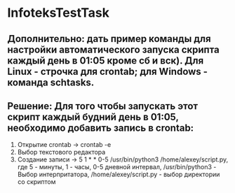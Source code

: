 # InfoteksTestTask

## Дополнительно: дать пример команды для настройки автоматического запуска скрипта каждый день в 01:05 кроме сб и вск). Для Linux - строчка для crontab; для Windows - команда schtasks.

## Решение: Для того чтобы запускать этот скрипт каждый будний день в 01:05, необходимо добавить запись в crontab:

1. Открытие crontab -> crontab -e
2. Выбор текстового редактора
3. Создание записи -> 5 1 * * 0-5 /usr/bin/python3 /home/alexey/script.py, где 5 - минуты, 1 - часы, 0-5 дневной интервал, /usr/bin/python3 - Выбор интерпритатора, /home/alexey/script.py - выбор директории со скриптом
